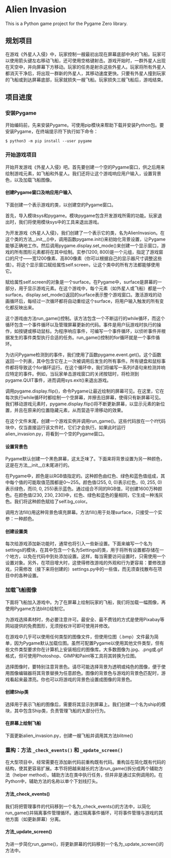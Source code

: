 # Alien Invasion

This is a Python game project for the Pygame Zero library.

## 规划项目
在游戏《外星人入侵》中，玩家控制一艘最初出现在屏幕底部中央的飞船。玩家可以使用箭头键左右移动飞船，还可使用空格键射击。游戏开始时，一群外星人出现在天空中，并向屏幕下方移动。玩家的任务是射杀这些外星人。玩家将所有外星人都消灭干净后，将出现一群新的外星人，其移动速度更快。只要有外星人撞到玩家的飞船或到达屏幕底部，玩家就损失一艘飞船。玩家损失三艘飞船后，游戏结束。


## 项目进度
### 安装Pygame
开始编码前，先来安装Pygame。可使用pip模块来帮助下载并安装Python包。要安装Pygame，在终端提示符下执行如下命令：
```
$ python3 -m pip install --user pygame
```
### 开始游戏项目
开始开发游戏《外星人入侵》吧。首先要创建一个空的Pygame窗口，供之后用来绘制游戏元素，如飞船和外星人。我们还将让这个游戏响应用户输入，设置背景色，以及加载飞船图像。

#### 创建Pygame窗口及响应用户输入
下面创建一个表示游戏的类，以创建空的Pygame窗口。

首先，导入模块sys和pygame。模块pygame包含开发游戏所需的功能。玩家退出时，我们将使用模块sys中的工具来退出游戏。

为开发游戏《外星人入侵》，我们创建了一个表示它的类，名为AlienInvasion。在这个类的方法__init__()中，调用函数pygame.init()来初始化背景设置，让Pygame能够正确地工作。然后调用pygame.display.set_mode()来创建一个显示窗口，游戏的所有图形元素都将在其中绘制。实参(1200, 800)是一个元组，指定了游戏窗口的尺寸——宽1200像素、高800像素（你可以根据自己的显示器尺寸调整这些值）。将这个显示窗口赋给属性self.screen，让这个类中的所有方法都能够使用它。

赋给属性self.screen的对象是一个surface。在Pygame中，surface是屏幕的一部分，用于显示游戏元素。在这个游戏中，每个元素（如外星人或飞船）都是一个surface。display.set_mode()返回的surface表示整个游戏窗口。激活游戏的动画循环后，每经过一次循环都将自动重绘这个surface，将用户输入触发的所有变化都反映出来。

这个游戏由方法run_game()控制。该方法包含一个不断运行的while循环，而这个循环包含一个事件循环以及管理屏幕更新的代码。事件是用户玩游戏时执行的操作，如按键或移动鼠标。为程序响应事件，可编写一个事件循环，以侦听事件并根据发生的事件类型执行合适的任务。run_game()控制的for循环就是一个事件循环。

为访问Pygame检测到的事件，我们使用了函数pygame.event.get()。这个函数返回一个列表，其中包含它在上一次被调用后发生的所有事件。所有键盘和鼠标事件都将导致这个for循环运行。在这个循环中，我们将编写一系列if语句来检测并响应特定的事件。例如，当玩家单击游戏窗口的关闭按钮时，将检测到pygame.QUIT事件，进而调用sys.exit()来退出游戏。

调用pygame.display.flip()，命令Pygame让最近绘制的屏幕可见。在这里，它在每次执行while循环时都绘制一个空屏幕，并擦去旧屏幕，使得只有新屏幕可见。我们移动游戏元素时，pygame.display.flip()将不断更新屏幕，以显示元素的新位置，并且在原来的位置隐藏元素，从而营造平滑移动的效果。

在这个文件末尾，创建一个游戏实例并调用run_game()。这些代码放在一个if代码块中，仅当直接运行该文件时，它们才会执行。如果此时运行alien_invasion.py，将看到一个空的Pygame窗口。
#### 设置背景色
Pygame默认创建一个黑色屏幕，这太乏味了。下面来将背景设置为另一种颜色，这是在方法__init__()末尾进行的。

在Pygame中，颜色是以RGB值指定的。这种颜色由红色、绿色和蓝色值组成，其中每个值的可能取值范围都是0～255。颜色值(255, 0, 0)表示红色，(0, 255, 0)表示绿色，而(0, 0, 255)表示蓝色。通过组合不同的RGB值，可创建1600万种颜色。在颜色值(230, 230, 230)中，红色、绿色和蓝色的量相同，它生成一种浅灰色。我们将这种颜色赋给了self.bg_color。

调用方法fill()用这种背景色填充屏幕。方法fill()用于处理surface，只接受一个实参：一种颜色。

#### 创建设置类
每次给游戏添加新功能时，通常也将引入一些新设置。下面来编写一个名为settings的模块，在其中包含一个名为Settings的类，用于将所有设置都存储在一个地方，以免在代码中到处添加设置。这样，每当需要访问设置时，只需使用一个设置对象。另外，在项目增大时，这使得修改游戏的外观和行为更容易：要修改游戏，只需修改（接下来将创建的）settings.py中的一些值，而无须查找散布在项目中的各种设置。

### 加载飞船图像
下面将飞船加入游戏中。为了在屏幕上绘制玩家的飞船，我们将加载一幅图像，再使用Pygame方法blit()绘制它。

为游戏选择素材时，务必要注意许可。最安全、最不费钱的方式是使用Pixabay等网站提供的免费图形，无须授权许可即可使用并修改。

在游戏中几乎可以使用任何类型的图像文件，但使用位图（.bmp）文件最为简单，因为Pygame默认加载位图。虽然可配置Pygame以使用其他文件类型，但有些文件类型要求你在计算机上安装相应的图像库。大多数图像为.jpg、.png或.gif格式，但可使用Photoshop、GIMP和Paint等工具将其转换为位图。

选择图像时，要特别注意背景色。请尽可能选择背景为透明或纯色的图像，便于使用图像编辑器将其背景替换为任意颜色。图像的背景色与游戏的背景色匹配时，游戏看起来最漂亮。你也可以将游戏的背景色设置成图像的背景色。

#### 创建Ship类
选择用于表示飞船的图像后，需要将其显示到屏幕上。我们创建一个名为ship的模块，其中包含Ship类，负责管理飞船的大部分行为。

#### 在屏幕上绘制飞船
下面更新alien_invasion.py，创建一艘飞船并调用其方法blitme()

### 重构：方法 `_check_events()` 和 `_update_screen()`
在大型项目中，经常需要在添加新代码前重构既有代码。重构旨在简化既有代码的结构，使其更容易扩展。本节将把越来越长的方法run_game()拆分成两个辅助方法（helper method）。辅助方法在类中执行任务，但并非是通过实例调用的。在Python中，辅助方法的名称以单个下划线打头。

#### 方法_check_events()
我们将把管理事件的代码移到一个名为_check_events()的方法中，以简化run_game()并隔离事件管理循环。通过隔离事件循环，可将事件管理与游戏的其他方面（如更新屏幕）分离。

#### 方法_update_screen()
为进一步简化run_game()，将更新屏幕的代码移到一个名为_update_screen()的方法中。
